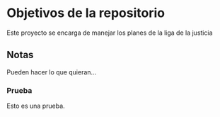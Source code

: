 # Objetivos de la repositorio

Este proyecto se encarga de manejar los planes de la liga de la justicia


## Notas
Pueden hacer lo que quieran...

### Prueba
Esto es una prueba.
